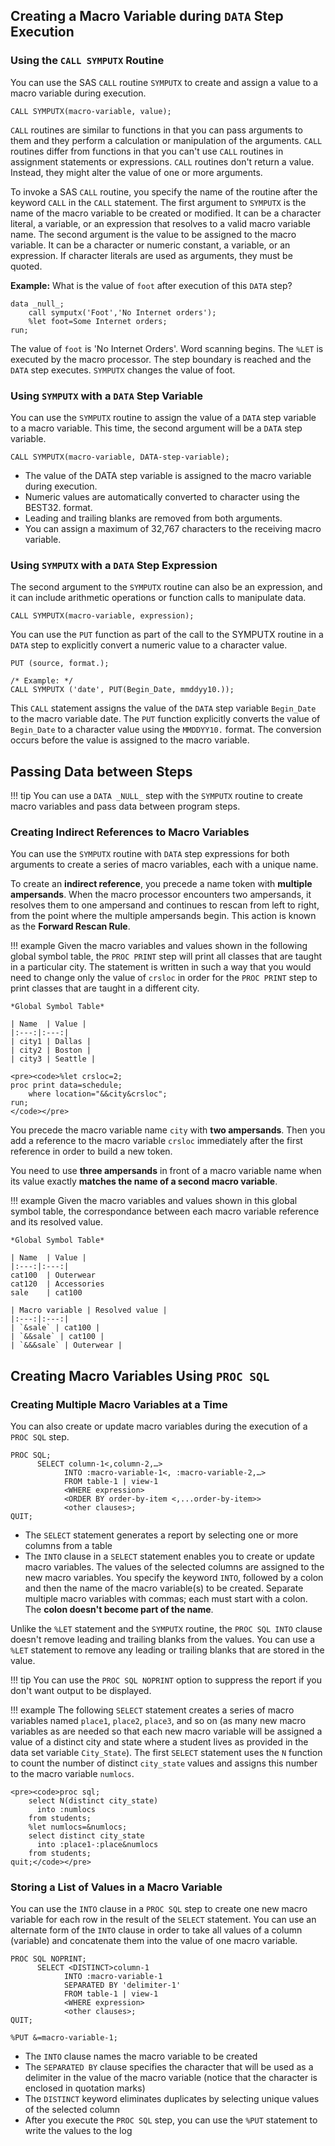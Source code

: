 ## Creating a Macro Variable during `DATA` Step Execution

### Using the `CALL SYMPUTX` Routine

You can use the SAS `CALL` routine `SYMPUTX` to create and assign a value to a macro variable during execution.
```
CALL SYMPUTX(macro-variable, value);
```
`CALL` routines are similar to functions in that you can pass arguments to them and they perform a calculation or manipulation of the arguments. `CALL` routines differ from functions in that you can't use `CALL` routines in assignment statements or expressions. `CALL` routines don't return a value. Instead, they might alter the value of one or more arguments.

To invoke a SAS `CALL` routine, you specify the name of the routine after the keyword `CALL` in the `CALL` statement. The first argument to `SYMPUTX` is the name of the macro variable to be created or modified. It can be a character literal, a variable, or an expression that resolves to a valid macro variable name. The second argument is the value to be assigned to the macro variable. It can be a character or numeric constant, a variable, or an expression. If character literals are used as arguments, they must be quoted.

**Example:** What is the value of `foot` after execution of this `DATA` step?
```
data _null_;
    call symputx('Foot','No Internet orders');
    %let foot=Some Internet orders;
run;
```

The value of `foot` is 'No Internet Orders'. Word scanning begins. The `%LET` is executed by the macro processor. The step boundary is reached and the `DATA` step executes. `SYMPUTX` changes the value of foot.

### Using `SYMPUTX` with a `DATA` Step Variable

You can use the `SYMPUTX` routine to assign the value of a `DATA` step variable to a macro variable. This time, the second argument will be a `DATA` step variable.
```
CALL SYMPUTX(macro-variable, DATA-step-variable);
```

* The value of the DATA step variable is assigned to the macro variable during execution.
* Numeric values are automatically converted to character using the BEST32. format.
* Leading and trailing blanks are removed from both arguments.
* You can assign a maximum of 32,767 characters to the receiving macro variable.

### Using `SYMPUTX` with a `DATA` Step Expression

The second argument to the `SYMPUTX` routine can also be an expression, and it can include arithmetic operations or function calls to manipulate data.
```
CALL SYMPUTX(macro-variable, expression);
```
You can use the `PUT` function as part of the call to the SYMPUTX routine in a `DATA` step to explicitly convert a numeric value to a character value.
```
PUT (source, format.);

/* Example: */
CALL SYMPUTX ('date', PUT(Begin_Date, mmddyy10.));
```

This `CALL` statement assigns the value of the `DATA` step variable `Begin_Date` to the macro variable date. The `PUT` function explicitly converts the value of `Begin_Date` to a character value using the `MMDDYY10.` format. The conversion occurs before the value is assigned to the macro variable.

## Passing Data between Steps

!!! tip
    You can use a `DATA _NULL_` step with the `SYMPUTX` routine to create macro variables and pass data between program steps.

### Creating Indirect References to Macro Variables

You can use the `SYMPUTX` routine with `DATA` step expressions for both arguments to create a series of macro variables, each with a unique name. 

To create an **indirect reference**, you precede a name token with **multiple ampersands**. When the macro processor encounters two ampersands, it resolves them to one ampersand and continues to rescan from left to right, from the point where the multiple ampersands begin. This action is known as the **Forward Rescan Rule**.

!!! example
    Given the macro variables and values shown in the following global symbol table, the `PROC PRINT` step will print all classes that are taught in a particular city. The statement is written in such a way that you would need to change only the value of `crsloc` in order for the `PROC PRINT` step to print classes that are taught in a different city.

    *Global Symbol Table*

    | Name	| Value |
    |:---:|:---:|
    | city1	| Dallas |
    | city2	| Boston |
    | city3 | Seattle |

    <pre><code>%let crsloc=2;
    proc print data=schedule;
        where location="&&city&crsloc";
    run;
    </code></pre>

You precede the macro variable name `city` with **two ampersands**. Then you add a reference to the macro variable `crsloc` immediately after the first reference in order to build a new token.

You need to use **three ampersands** in front of a macro variable name when its value exactly **matches the name of a second macro variable**.

!!! example 
    Given the macro variables and values shown in this global symbol table, the correspondance between each macro variable reference and its resolved value.

    *Global Symbol Table*

    | Name	| Value |
    |:---:|:---:|
    cat100	| Outerwear
    cat120	| Accessories
    sale	| cat100

    | Macro variable | Resolved value |
    |:---:|:---:|
    | `&sale` | cat100 |	 	 
    | `&&sale` | cat100 |	  
    | `&&&sale` | Outerwear |

## Creating Macro Variables Using `PROC SQL`

### Creating Multiple Macro Variables at a Time

You can also create or update macro variables during the execution of a `PROC SQL` step.

```
PROC SQL;
      SELECT column-1<,column-2,…>
            INTO :macro-variable-1<, :macro-variable-2,…>
            FROM table-1 | view-1
            <WHERE expression>
            <ORDER BY order-by-item <,...order-by-item>>
            <other clauses>;
QUIT;
```

* The `SELECT` statement generates a report by selecting one or more columns from a table
* The `INTO` clause in a `SELECT` statement enables you to create or update macro variables. The values of the selected columns are assigned to the new macro variables. You specify the keyword `INTO`, followed by a colon and then the name of the macro variable(s) to be created. Separate multiple macro variables with commas; each must start with a colon. The **colon doesn't become part of the name**.

Unlike the `%LET` statement and the `SYMPUTX` routine, the `PROC SQL INTO` clause doesn't remove leading and trailing blanks from the values. You can use a `%LET` statement to remove any leading or trailing blanks that are stored in the value.

!!! tip 
    You can use the `PROC SQL NOPRINT` option to suppress the report if you don't want output to be displayed.

!!! example 
    The following `SELECT` statement creates a series of macro variables named `place1`, `place2`, `place3`, and so on (as many new macro variables as are needed so that each new macro variable will be assigned a value of a distinct city and state where a student lives as provided in the data set variable `City_State`). The first `SELECT` statement uses the `N` function to count the number of distinct `city_state` values and assigns this number to the macro variable `numlocs`.

    <pre><code>proc sql;
        select N(distinct city_state)
          into :numlocs
        from students;
        %let numlocs=&numlocs;
        select distinct city_state
          into :place1-:place&numlocs
        from students;
    quit;</code></pre>

### Storing a List of Values in a Macro Variable 

You can use the `INTO` clause in a `PROC SQL` step to create one new macro variable for each row in the result of the `SELECT` statement. You can use an alternate form of the `INTO` clause in order to take all values of a column (variable) and concatenate them into the value of one macro variable.

```
PROC SQL NOPRINT;
      SELECT <DISTINCT>column-1
            INTO :macro-variable-1
            SEPARATED BY 'delimiter-1'
            FROM table-1 | view-1
            <WHERE expression>
            <other clauses>;
QUIT;

%PUT &=macro-variable-1;
```

* The `INTO` clause names the macro variable to be created
* The `SEPARATED BY` clause specifies the character that will be used as a delimiter in the value of the macro variable (notice that the character is enclosed in quotation marks)
* The `DISTINCT` keyword eliminates duplicates by selecting unique values of the selected column
* After you execute the `PROC SQL` step, you can use the `%PUT` statement to write the values to the log
